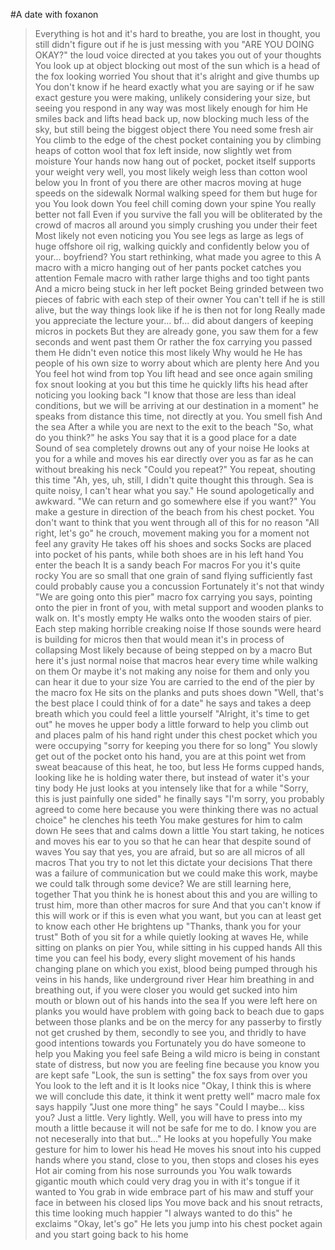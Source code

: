 #A date with foxanon

>Everything is hot and it's hard to breathe, you are lost in thought, you still didn't figure out if he is just messing with you
>"ARE YOU DOING OKAY?" the loud voice directed at you takes you out of your thoughts
>You look up at object blocking out most of the sun which is a head of the fox looking worried
>You shout that it's alright and give thumbs up
>You don't know if he heard exactly what you are saying or if he saw exact gesture you were making, unlikely considering your size, but seeing you respond in any way was most likely enough for him
>He smiles back and lifts head back up, now blocking much less of the sky, but still being the biggest object there
>You need some fresh air
>You climb to the edge of the chest pocket containing you by climbing heaps of cotton wool that fox left inside, now slightly wet from moisture
>Your hands now hang out of pocket, pocket itself supports your weight very well, you most likely weigh less than cotton wool below you
>In front of you there are other macros moving at huge speeds on the sidewalk
>Normal walking speed for them but huge for you
>You look down
>You feel chill coming down your spine
>You really better not fall
>Even if you survive the fall you will be obliterated by the crowd of macros all around you simply crushing you under their feet
>Most likely not even noticing you
>You see legs as large as legs of huge offshore oil rig, walking quickly and confidently below you of your... boyfriend?
>You start rethinking, what made you agree to this
>A macro with a micro hanging out of her pants pocket catches you attention
>Female macro with rather large thighs and too tight pants
>And a micro being stuck in her left pocket
>Being grinded between two pieces of fabric with each step of their owner
>You can't tell if he is still alive, but the way things look like if he is then not for long
>Really made you appreciate the lecture your... bf... did about dangers of keeping micros in pockets
>But they are already gone, you saw them for a few seconds and went past them
>Or rather the fox carrying you passed them
>He didn't even notice this most likely
>Why would he
>He has people of his own size to worry about which are plenty here
>And you
>You feel hot wind from top
>You lift head and see once again smiling fox snout looking at you but this time he quickly lifts his head after noticing you looking back
>"I know that those are less than ideal conditions, but we will be arriving at our destination in a moment" he speaks from distance this time, not directly at you.
>You smell fish
>And the sea
>After a while you are next to the exit to the beach
>"So, what do you think?" he asks
>You say that it is a good place for a date
>Sound of sea completely drowns out any of your noise
>He looks at you for a while and moves his ear directly over you as far as he can without breaking his neck
>"Could you repeat?"
>You repeat, shouting this time
>"Ah, yes, uh, still, I didn't quite thought this through. Sea is quite noisy, I can't hear what you say." He sound apologetically and awkward. "We can return and go somewhere else if you want?"
>You make a gesture in direction of the beach from his chest pocket. You don't want to think that you went through all of this for no reason
>"All right, let's go" he crouch, movement making you for a moment not feel any gravity
>He takes off his shoes and socks
>Socks are placed into pocket of his pants, while both shoes are in his left hand
>You enter the beach
>It is a sandy beach
>For macros
>For you it's quite rocky
>You are so small that one grain of sand flying sufficiently fast could probably cause you a concussion
>Fortunately it's not that windy
>"We are going onto this pier" macro fox carrying you says, pointing onto the pier in front of you, with metal support and wooden planks to walk on. It's mostly empty
>He walks onto the wooden stairs of pier. Each step making horrible creaking noise
>If those sounds were heard is building for micros then that would mean it's in process of collapsing
>Most likely because of being stepped on by a macro
>But here it's just normal noise that macros hear every time while walking on them
>Or maybe it's not making any noise for them and only you can hear it due to your size
>You are carried to the end of the pier by the macro fox
>He sits on the planks and puts shoes down
>"Well, that's the best place I could think of for a date" he says and takes a deep breath which you could feel a little yourself
>"Alright, it's time to get out" he moves he upper body a little forward to help you climb out and places palm of his hand right under this chest pocket which you were occupying "sorry for keeping you there for so long"
>You slowly get out of the pocket onto his hand, you are at this point wet from sweat beacause of this heat, he too, but less
>He forms cupped hands, looking like he is holding water there, but instead of water it's your tiny body
>He just looks at you intensely like that for a while
>"Sorry, this is just painfully one sided" he finally says
>"I'm sorry, you probably agreed to come here because you were thinking there was no actual choice" he clenches his teeth
>You make gestures for him to calm down
>He sees that and calms down a little
>You start taking, he notices and moves his ear to you so that he can hear that despite sound of waves
>You say that yes, you are afraid, but so are all micros of all macros
>That you try to not let this dictate your decisions
>That there was a failure of communication but we could make this work, maybe we could talk through some device? We are still learning here, together
>That you think he is honest about this and you are willing to trust him, more than other macros for sure
>And that you can't know if this will work or if this is even what you want, but you can at least get to know each other
>He brightens up "Thanks, thank you for your trust"
>Both of you sit for a while quietly looking at waves
>He, while sitting on planks on pier
>You, while sitting in his cupped hands
>All this time you can feel his body, every slight movement of his hands changing plane on which you exist, blood being pumped through his veins in his hands, like underground river
>Hear him breathing in and breathing out, if you were closer you would get sucked into him mouth or blown out of his hands into the sea
>If you were left here on planks you would have problem with going back to beach due to gaps between those planks and be on the mercy for any passerby to firstly not get crushed by them, secondly to see you, and thridly to have good intentions towards you
>Fortunately you do have someone to help you
>Making you feel safe
>Being a wild micro is being in constant state of distress, but now you are feeling fine because you know you are kept safe
>"Look, the sun is setting" the fox says from over you
>You look to the left and it is
>It looks nice
>"Okay, I think this is where we will conclude this date, it think it went pretty well" macro male fox says happily
>"Just one more thing" he says "Could I maybe... kiss you? Just a little. Very lightly. Well, you will have to press into my mouth a little because it will not be safe for me to do. I know you are not neceserally into that but..." He looks at you hopefully
>You make gesture for him to lower his head
>He moves his snout into his cupped hands where you stand, close to you, then stops and closes his eyes
>Hot air coming from his nose surrounds you
>You walk towards gigantic mouth which could very drag you in with it's tongue if it wanted to
>You grab in wide embrace part of his maw and stuff your face in between his closed lips
>You move back and his snout retracts, this time looking much happier
>"I always wanted to do this" he exclaims "Okay, let's go"
>He lets you jump into his chest pocket again and you start going back to his home